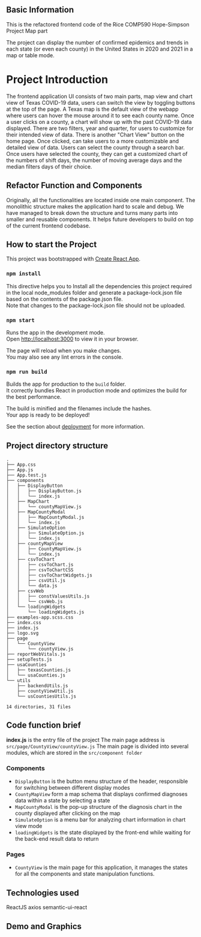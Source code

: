 ## Basic Information

This is the refactored frontend code of the Rice COMP590 Hope-Simpson Project Map part

The project can display the number of confirmed epidemics and trends in each state (or even each county) in the United States in 2020 and 2021 in a map or table mode.

# Project Introduction

The frontend application UI consists of two main parts, map view and chart view of Texas COVID-19 data, users can switch the view by toggling buttons at the top of the page. A Texas map is the default view of the webapp where users can hover the mouse around it to see each county name. Once a user clicks on a county, a chart will show up with the past COVID-19 data displayed. There are two filters, year and quarter, for users to customize for their intended view of data. There is another "Chart View" button on the home page. Once clicked, can take users to a more customizable and detailed view of data. Users can select the county through a search bar. Once users have selected the county, they can get a customized chart of the numbers of shift days, the number of moving average days and the median filters days of their choice.

## Refactor Function and Components

Originally, all the functionalities are located inside one main component. The monolithic structure makes the application hard to scale and debug. We have managed to break down the structure and turns many parts into smaller and reusable components. It helps future developers to build on top of the current frontend codebase.

## How to start the Project

This project was bootstrapped with [Create React App](https://github.com/facebook/create-react-app).

### `npm install`

This directive helps you to Install all the dependencies this project required in the local node_modules folder and generate a package-lock.json file based on the contents of the package.json file.\
Note that changes to the package-lock.json file should not be uploaded.

### `npm start`

Runs the app in the development mode.\
Open [http://localhost:3000](http://localhost:3000) to view it in your browser.

The page will reload when you make changes.\
You may also see any lint errors in the console.

### `npm run build`

Builds the app for production to the `build` folder.\
It correctly bundles React in production mode and optimizes the build for the best performance.

The build is minified and the filenames include the hashes.\
Your app is ready to be deployed!

See the section about [deployment](https://facebook.github.io/create-react-app/docs/deployment) for more information.

## Project directory structure

```
.
├── App.css
├── App.js
├── App.test.js
├── components
│   ├── DisplayButton
│   │   ├── DisplayButton.js
│   │   └── index.js
│   ├── MapChart
│   │   └── countyMapView.js
│   ├── MapCountyModal
│   │   ├── MapCountyModal.js
│   │   └── index.js
│   ├── SimulateOption
│   │   ├── SimulateOption.js
│   │   └── index.js
│   ├── countyMapView
│   │   ├── CountyMapView.js
│   │   └── index.js
│   ├── csvToChart
│   │   ├── csvToChart.js
│   │   ├── csvToChartCSS
│   │   ├── csvToChartWidgets.js
│   │   ├── csvUtil.js
│   │   └── data.js
│   ├── csvWeb
│   │   ├── constValuesUtils.js
│   │   └── csvWeb.js
│   └── loadingWidgets
│       └── loadingWidgets.js
├── examples-app.scss.css
├── index.css
├── index.js
├── logo.svg
├── page
│   └── CountyView
│       └── countyView.js
├── reportWebVitals.js
├── setupTests.js
├── usaCounties
│   ├── texasCounties.js
│   └── usaCounties.js
└── utils
    ├── backendUtils.js
    ├── countyViewUtil.js
    └── usCountiesUtils.js

14 directories, 31 files
```

## Code function brief

**index.js** is the entry file of the project
The main page address is `src/page/CountyView/countyView.js`
The main page is divided into several modules, which are stored in the `src/component folder`

### Components

- `DisplayButton` is the button menu structure of the header, responsible for switching between different display modes
- `CountyMapView` form a map schema that displays confirmed diagnoses data within a state by selecting a state
- `MapCountyModal` is the pop-up structure of the diagnosis chart in the county displayed after clicking on the map
- `SimulateOption` is a menu bar for analyzing chart information in chart view mode
- `loadingWidgets` is the state displayed by the front-end while waiting for the back-end result data to return

### Pages

- `CountyView` is the main page for this application, it manages the states for all the components and state manipulation functions.

## Technologies used

ReactJS
axios
semantic-ui-react

## Demo and Graphics
